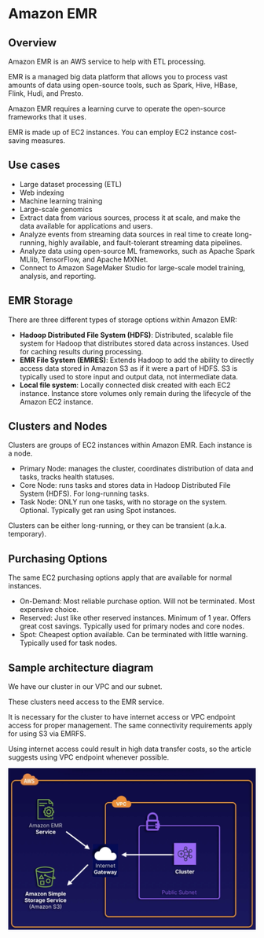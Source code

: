 # Amazon EMR

## Overview

Amazon EMR is an AWS service to help with ETL processing.

EMR is a managed big data platform that allows you to process vast amounts of data using open-source tools, such as Spark, Hive, HBase, Flink, Hudi, and Presto.

Amazon EMR requires a learning curve to operate the open-source frameworks that it uses.

EMR is made up of EC2 instances. You can employ EC2 instance cost-saving measures.


## Use cases

- Large dataset processing (ETL)
- Web indexing
- Machine learning training
- Large-scale genomics
- Extract data from various sources, process it at scale, and make the data available for applications and users.
- Analyze events from streaming data sources in real time to create long-running, highly available, and fault-tolerant streaming data pipelines.
- Analyze data using open-source ML frameworks, such as Apache Spark MLlib, TensorFlow, and Apache MXNet.
- Connect to Amazon SageMaker Studio for large-scale model training, analysis, and reporting.


## EMR Storage

There are three different types of storage options within Amazon EMR:

- **Hadoop Distributed File System (HDFS)**: Distributed, scalable file system for Hadoop that distributes stored data across instances. 
Used for caching results during processing.
- **EMR File System (EMRES)**: Extends Hadoop to add the ability to directly access data stored in Amazon S3 as if it were a part of HDFS. 
S3 is typically used to store input and output data, not intermediate data.
- **Local file system**: Locally connected disk created with each EC2 instance. 
Instance store volumes only remain during the lifecycle of the Amazon EC2 instance.


## Clusters and Nodes

Clusters are groups of EC2 instances within Amazon EMR. Each instance is a node.

- Primary Node: manages the cluster, coordinates distribution of data and tasks, tracks health statuses.
- Core Node: runs tasks and stores data in Hadoop Distributed File System (HDFS). For long-running tasks.
- Task Node: ONLY run one tasks, with no storage on the system. Optional. Typically get ran using Spot instances.

Clusters can be either long-running, or they can be transient (a.k.a. temporary).


## Purchasing Options

The same EC2 purchasing options apply that are available for normal instances.

- On-Demand: Most reliable purchase option. Will not be terminated. Most expensive choice.
- Reserved: Just like other reserved instances. Minimum of 1 year. Offers great cost savings. Typically used for primary nodes and core nodes.
- Spot: Cheapest option available. Can be terminated with little warning. Typically used for task nodes.


## Sample architecture diagram

We have our cluster in our VPC and our subnet.

These clusters need access to the EMR service.

It is necessary for the cluster to have internet access or VPC endpoint access for proper management. The same connectivity requirements apply for using S3 via EMRFS.

Using internet access could result in high data transfer costs, so the article suggests using VPC endpoint whenever possible.

![](./images/emr-arch.png)

